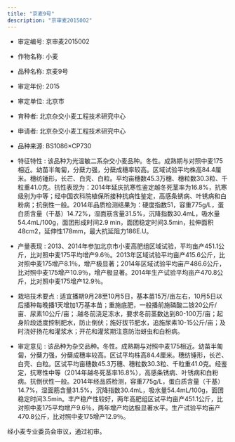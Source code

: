 ```yaml
---
title: "京麦9号"
description: "京审麦2015002"
---
```

* 审定编号:  京审麦2015002

*  作物名称:  小麦

*  品种名称:  京麦9号

*  审定年份:  2015

*  审定单位:  北京市

* 育种者:  北京杂交小麦工程技术研究中心

*  申请者:  北京杂交小麦工程技术研究中心

*  品种来源:  BS1086×CP730

*  特征特性 : 
该品种为光温敏二系杂交小麦品种。冬性。成熟期与对照中麦175相近。幼苗半匍匐，分蘖力强，分蘖成穗率较高。区域试验平均株高84.4厘米。穗纺锤形，长芒、白壳、白粒。平均亩穗数45.3万穗、穗粒数30.3粒、千粒重41.0克。抗性表现为：2014年延庆抗寒性鉴定越冬死茎率为16.8%，抗寒级别为中等；经中国农科院植保所接种抗病性鉴定，高感条锈病、叶锈病和白粉病；抗倒性一般。2014年品质检测结果为：硬度指数51，容重775g/L，蛋白质含量（干基）14.72%，湿面筋含量31.5%，沉降指数30.4mL，吸水量54.4mL/100g，面团形成时间2.9 min，面团稳定时间3.5min，拉伸面积48cm2，延伸性178mm，最大抗延阻力186E.U。
 
*  产量表现 : 
2013、2014年参加北京市小麦高肥组区域试验，平均亩产451.1公斤，比对照中麦175平均增产9.6％。2013年区域试验平均亩产415.6公斤，比对照中麦175增产8.1％，增产极显著；2014年区域试验平均亩产486.6公斤，比对照中麦175增产10.9％，增产极显著。2014年生产试验平均亩产470.8公斤，比对照中麦175增产12.9％。

*  栽培技术要点 : 
适宜播期9月28至10月5日，基本苗15万/亩左右，10月5日以后播种每晚播1天增加1万基本苗；重施底肥，一般播前施磷酸二铵20公斤/亩、尿素10公斤/亩；.越冬前浇足冻水，要求冬前茎数达到80-100万/亩；起身阶段适度控制肥水，防止倒伏；施好拔节肥水，追施尿素10-15公斤/亩；及时浇好扬花和灌浆水；开花和灌浆期注意防治蚜虫和白粉病。

*  审定意见 : 
该品种为杂交品种。冬性。成熟期与对照中麦175相近。幼苗半匍匐，分蘖力强，分蘖成穗率较高。区试平均株高84.4厘米。穗纺锤形，长芒、白壳、白粒。区试平均亩穗数45.3万穗、穗粒数30.3粒、千粒重41.0克。经鉴定，抗寒性中等（2014年越冬死茎率16.8%），高感条锈病、叶锈病和白粉病。抗倒伏性一般。2014年经品质检测，容重775g/L，蛋白质含量（干基）14.7%，湿面筋含量31.5%，沉降指数30.4mL，吸水量54.4mL/100g，面团稳定时间3.5min。丰产稳产性较好，两年高肥组区试平均亩产451.1公斤，比对照中麦175平均增产9.6％，两年增产均达极显著水平。生产试验平均亩产470.8公斤，比对照中麦175增产12.9％。
经小麦专业委员会审议，通过初审。

